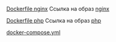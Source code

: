 [Dockerfile nginx](nginx/)
Ссылка на образ [nginx](https://hub.docker.com/repository/docker/kholcold/nginx)

[Dockerfile php](php/)
Ссылка на образ [php](https://hub.docker.com/repository/docker/kholcold/fpm)

[docker-compose.yml](docker-compose.yml) 
